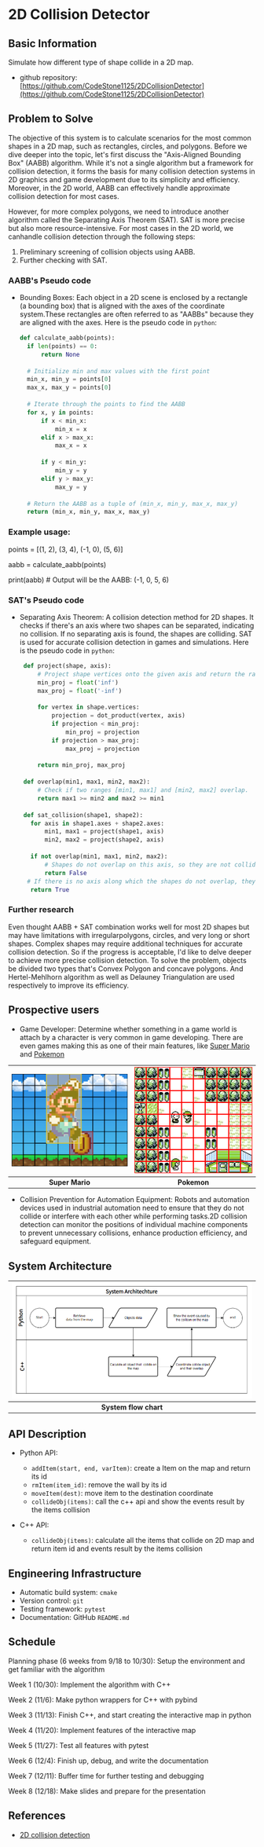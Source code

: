 # 2D Collision Detector


## Basic Information

Simulate how different type of shape collide in a 2D map.

* github repository: [https://github.com/CodeStone1125/2DCollisionDetector](https://github.com/CodeStone1125/2DCollisionDetector)

## Problem to Solve

The objective of this system is to calculate scenarios for the most common shapes in
a 2D map, such as rectangles, circles, and polygons. Before we dive deeper into the 
topic, let's first discuss the "Axis-Aligned Bounding Box" (AABB) algorithm. While 
it's not a single algorithm but a framework for collision detection, it forms the basis
for many collision detection systems in 2D graphics and game development due to its 
simplicity and efficiency. Moreover, in the 2D world, AABB can effectively handle 
approximate collision detection for most cases.

However, for more complex polygons, we need to introduce another algorithm called the
Separating Axis Theorem (SAT). SAT is more precise but also more resource-intensive.
For most cases in the 2D world, we canhandle collision detection through the following
steps:

1. Preliminary screening of collision objects using AABB.
2. Further checking with SAT.


### AABB's Pseudo code
* Bounding Boxes: Each object in a 2D scene is enclosed by a rectangle (a bounding box)
   that is aligned with the axes of the coordinate system.These rectangles are often
   referred to as "AABBs" because they are aligned with the axes.
   Here is the pseudo code in `python`:
  
  ```python
  def calculate_aabb(points):
    if len(points) == 0:
        return None

    # Initialize min and max values with the first point
    min_x, min_y = points[0]
    max_x, max_y = points[0]

    # Iterate through the points to find the AABB
    for x, y in points:
        if x < min_x:
            min_x = x
        elif x > max_x:
            max_x = x

        if y < min_y:
            min_y = y
        elif y > max_y:
            max_y = y

    # Return the AABB as a tuple of (min_x, min_y, max_x, max_y)
    return (min_x, min_y, max_x, max_y)
  ```
### Example usage:

points = [(1, 2), (3, 4), (-1, 0), (5, 6)]

aabb = calculate_aabb(points)

print(aabb)  # Output will be the AABB: (-1, 0, 5, 6)
### SAT's Pseudo code
* Separating Axis Theorem:  A collision detection method for 2D shapes. It checks if
  there's an axis where two shapes can be separated, indicating no collision.
  If no separating axis is found, the shapes are colliding.  SAT is used for accurate
  collision detection in games and simulations.
  Here is the pseudo code in `python`:
  
  ```python
   def project(shape, axis):
       # Project shape vertices onto the given axis and return the range [min, max].
       min_proj = float('inf')
       max_proj = float('-inf')
    
       for vertex in shape.vertices:
           projection = dot_product(vertex, axis)
           if projection < min_proj:
               min_proj = projection
           if projection > max_proj:
               max_proj = projection
               
       return min_proj, max_proj

   def overlap(min1, max1, min2, max2):
       # Check if two ranges [min1, max1] and [min2, max2] overlap.
       return max1 >= min2 and max2 >= min1
   
   def sat_collision(shape1, shape2):
     for axis in shape1.axes + shape2.axes:
         min1, max1 = project(shape1, axis)
         min2, max2 = project(shape2, axis)
        
     if not overlap(min1, max1, min2, max2):
         # Shapes do not overlap on this axis, so they are not colliding.
         return False
    # If there is no axis along which the shapes do not overlap, they are colliding.
     return True
  ```

### Further research

  Even thought AABB + SAT combination works well for most 2D shapes but may have 
  limitations with irregularpolygons, circles, and very long or short shapes.
  Complex shapes may require additional techniques for accurate collision detection.
  So if the progress is acceptable, I'd like
  to delve deeper to achieve more precise collision detection. To solve the problem, 
  objects be divided two types that's Convex Polygon and concave polygons. And 
  Hertel-Mehlhorn algorithm as well as Delauney Triangulation are used respectively
  to improve its efficiency.

  

## Prospective users

* Game Developer: Determine whether something in a game world is attach by a character is very
  common in game developing. There are even games making this as one of their main features, like
  [Super Mario](https://zh.wikipedia.org/zh-tw/%E8%B6%85%E7%BA%A7%E9%A9%AC%E5%8A%9B%E6%AC%A7%E7%B3%BB%E5%88%97)
  and [Pokemon](https://zh.wikipedia.org/wiki/%E5%AE%9D%E5%8F%AF%E6%A2%A6%E7%B3%BB%E5%88%97#%E9%81%8A%E6%88%B2)

| ![Super Mario](./pictures/Mario.png) | ![Pokemon](./pictures/pokemon.png) |
|:-----------------------------------:|:-----------------------------------:|
| **Super Mario** |**Pokemon**|

* Collision Prevention for Automation Equipment: Robots and automation devices used in industrial
   automation need to ensure that they do not collide or interfere with each other while
   performing tasks.2D collision detection can monitor the positions of individual machine
   components to prevent unnecessary collisions, enhance production efficiency, and safeguard equipment.

## System Architecture



| ![](./pictures/system_architechture.png) |
|:-----------------------------------:|
| **System flow chart** |

## API Description

* Python API:
  * `addItem(start, end, varItem)`: create a Item on the map and return its id
  * `rmItem(item_id)`: remove the wall by its id
  * `moveItem(dest)`: move item to the destination coordinate
  * `collideObj(items)`: call the c++ api and show the events result by the items collision

* C++ API:
  * `collideObj(items)`: calculate all the items that collide on 2D map and return item id
     and events result by the items collision

## Engineering Infrastructure

* Automatic build system: `cmake`
* Version control: `git`
* Testing framework: `pytest`
* Documentation: GitHub `README.md`

## Schedule

Planning phase (6 weeks from 9/18 to 10/30): Setup the environment and get familiar with the algorithm

Week 1 (10/30): Implement the algorithm with C++

Week 2 (11/6): Make python wrappers for C++ with pybind

Week 3 (11/13): Finish C++, and start creating the interactive map in python

Week 4 (11/20): Implement features of the interactive map

Week 5 (11/27): Test all features with pytest

Week 6 (12/4): Finish up, debug, and write the documentation

Week 7 (12/11): Buffer time for further testing and debugging

Week 8 (12/18): Make slides and prepare for the presentation

## References

* [2D collision detection](https://developer.mozilla.org/en-US/docs/Games/Techniques/2D_collision_detection)
